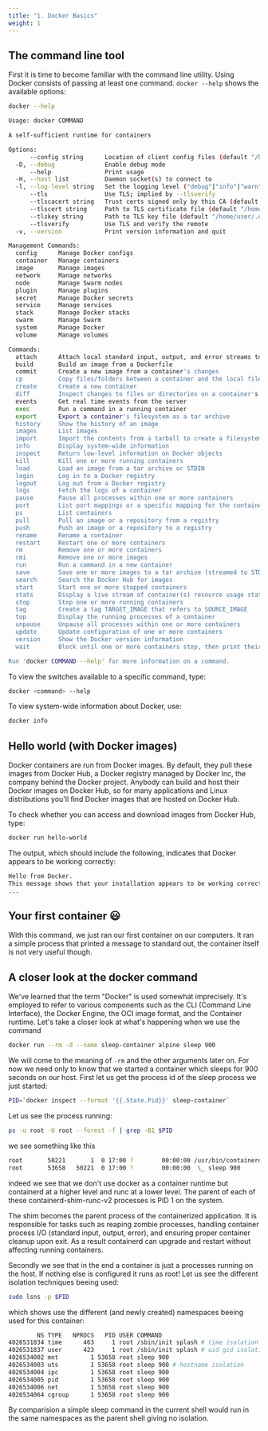 ```yaml
---
title: "1. Docker Basics"
weight: 1
---
```


## The command line tool

First it is time to become familiar with the command line utility. Using Docker consists of passing at least one command. `docker --help` shows the available options:

```bash
docker --help
```

```bash
Usage: docker COMMAND

A self-sufficient runtime for containers

Options:
      --config string      Location of client config files (default "/home/user/.docker")
  -D, --debug              Enable debug mode
      --help               Print usage
  -H, --host list          Daemon socket(s) to connect to
  -l, --log-level string   Set the logging level ("debug"|"info"|"warn"|"error"|"fatal") (default "info")
      --tls                Use TLS; implied by --tlsverify
      --tlscacert string   Trust certs signed only by this CA (default "/home/user/.docker/ca.pem")
      --tlscert string     Path to TLS certificate file (default "/home/user/.docker/cert.pem")
      --tlskey string      Path to TLS key file (default "/home/user/.docker/key.pem")
      --tlsverify          Use TLS and verify the remote
  -v, --version            Print version information and quit

Management Commands:
  config      Manage Docker configs
  container   Manage containers
  image       Manage images
  network     Manage networks
  node        Manage Swarm nodes
  plugin      Manage plugins
  secret      Manage Docker secrets
  service     Manage services
  stack       Manage Docker stacks
  swarm       Manage Swarm
  system      Manage Docker
  volume      Manage volumes

Commands:
  attach      Attach local standard input, output, and error streams to a running container
  build       Build an image from a Dockerfile
  commit      Create a new image from a container's changes
  cp          Copy files/folders between a container and the local filesystem
  create      Create a new container
  diff        Inspect changes to files or directories on a container's filesystem
  events      Get real time events from the server
  exec        Run a command in a running container
  export      Export a container's filesystem as a tar archive
  history     Show the history of an image
  images      List images
  import      Import the contents from a tarball to create a filesystem image
  info        Display system-wide information
  inspect     Return low-level information on Docker objects
  kill        Kill one or more running containers
  load        Load an image from a tar archive or STDIN
  login       Log in to a Docker registry
  logout      Log out from a Docker registry
  logs        Fetch the logs of a container
  pause       Pause all processes within one or more containers
  port        List port mappings or a specific mapping for the container
  ps          List containers
  pull        Pull an image or a repository from a registry
  push        Push an image or a repository to a registry
  rename      Rename a container
  restart     Restart one or more containers
  rm          Remove one or more containers
  rmi         Remove one or more images
  run         Run a command in a new container
  save        Save one or more images to a tar archive (streamed to STDOUT by default)
  search      Search the Docker Hub for images
  start       Start one or more stopped containers
  stats       Display a live stream of container(s) resource usage statistics
  stop        Stop one or more running containers
  tag         Create a tag TARGET_IMAGE that refers to SOURCE_IMAGE
  top         Display the running processes of a container
  unpause     Unpause all processes within one or more containers
  update      Update configuration of one or more containers
  version     Show the Docker version information
  wait        Block until one or more containers stop, then print their exit codes

Run 'docker COMMAND --help' for more information on a command.
```

To view the switches available to a specific command, type:

```bash
docker <command> --help
```

To view system-wide information about Docker, use:

```bash
docker info
```

## Hello world (with Docker images)

Docker containers are run from Docker images. By default, they pull these images from Docker Hub, a Docker registry managed by Docker Inc, the company behind the Docker project. Anybody can build and host their Docker images on Docker Hub, so for many applications and Linux distributions you'll find Docker images that are hosted on Docker Hub.

To check whether you can access and download images from Docker Hub, type:

```bash
docker run hello-world
```

The output, which should include the following, indicates that Docker appears to be working correctly:

```bash
Hello from Docker.
This message shows that your installation appears to be working correctly.
...
```

## Your first container 😃

With this command, we just ran our first container on our computers. It ran a simple process that printed a message to standard out, the container itself is not very useful though.

## A closer look at the docker command

We've learned that the term "Docker" is used somewhat imprecisely. It's employed to refer to various components such as the CLI (Command Line Interface), the Docker Engine, the OCI image format, and the Container runtime. Let's take a closer look at what's happening when we use the command

```bash
docker run --rm -d --name sleep-container alpine sleep 900
```

We will come to the meaning of `-rm` and the other arguments later on. For now we need only to know that we started a container which sleeps for 900 seconds on our host.
First let us get the process id of the sleep process we just started:

```bash
PID=`docker inspect --format '{{.State.Pid}}' sleep-container`
```

Let us see the process running:

```bash
ps -u root -U root --forest -f | grep -B1 $PID
```

we see something like this

```bash
root       50221       1  0 17:00 ?        00:00:00 /usr/bin/containerd-shim-runc-v2 -namespace moby -id 724930591e3fbf44f9cacb60285c0420464c41f5a6366e2b4443c2b53e6cd251 -address /run/containerd/containerd.sock
root       53658   50221  0 17:00 ?        00:00:00  \_ sleep 900
```

indeed we see that we don't use docker as a container runtime but containerd at a higher level and runc at a lower level. The parent of each of these containerd-shim-runc-v2 processes is PID 1 on the system.

The shim becomes the parent process of the containerized application. It is responsible for tasks such as reaping zombie processes, handling container process I/O (standard input, output, error), and ensuring proper container cleanup upon exit. As a result containerd can upgrade and restart without affecting running containers.

Secondly we see that in the end a container is just a processes running on the host. If nothing else is configured it runs as root! Let us see the different isolation techniques beeing used:

```bash
sudo lsns -p $PID
```

which shows use the different (and newly created) namespaces beeing used for this container:

```bash
        NS TYPE   NPROCS   PID USER COMMAND
4026531834 time      463     1 root /sbin/init splash # time isolation
4026531837 user      423     1 root /sbin/init splash # uid gid isolation (root inside is not root outside)
4026534002 mnt         1 53658 root sleep 900 
4026534003 uts         1 53658 root sleep 900 # hostname isolation
4026534004 ipc         1 53658 root sleep 900
4026534005 pid         1 53658 root sleep 900
4026534006 net         1 53658 root sleep 900
4026534064 cgroup      1 53658 root sleep 900
```

By comparision a simple sleep command in the current shell would run in the same namespaces as the parent shell giving no isolation.
